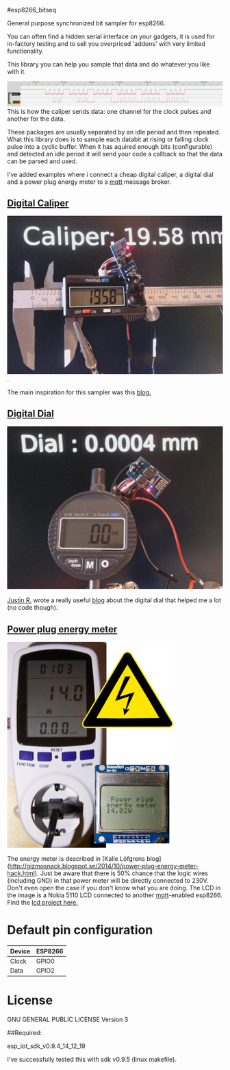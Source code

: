 #esp8266_bitseq

General purpose synchronized bit sampler for esp8266.

You can often find a hidden serial interface on your gadgets, it is used for in-factory testing and to sell you overpriced 'addons' with very limited functionality. 

This library you can help you sample that data and do whatever you like with it.

![Caliper](/doc/caliper-serial.png)
This is how the caliper sends data: one channel for the clock pulses and another for the data. 

These packages are usually separated by an idle period and then repeated. What this library does is to sample each databit at rising or falling clock pulse into a cyclic buffer. When it has aquired enough bits (configurable) and detected an idle period it will send your code a callback so that the data can be parsed and used.  

I've added examples where i connect a cheap digital caliper, a digital dial and a power plug energy meter to a [mqtt](http://mqtt.org) message broker.

## [Digital Caliper](https://github.com/eadf/esp8266_bitseq/wiki/caliper)

![Caliper](/doc/caliper.jpg). 

The main inspiration for this sampler was this [blog.](https://sites.google.com/site/marthalprojects/home/arduino/arduino-reads-digital-caliper)

## [Digital Dial](https://github.com/eadf/esp8266_bitseq/wiki/dial)

![Dial](/doc/dial.jpg) 
 
 [Justin R.](https://hackaday.io/hacker/1910-justin-r) wrote a really useful [blog](https://hackaday.io/project/511-digital-dial-indicator-cnc-surface-probe/log/814-the-digital-dial-indicator-and-how-to-read-from-it) about the digital dial that helped me a lot (no code though).

## [Power plug energy meter](https://github.com/eadf/esp8266_bitseq/wiki/watt)

![Dial](/doc/watt.png)

The energy meter is described in [Kalle Löfgrens blog] (http://gizmosnack.blogspot.se/2014/10/power-plug-energy-meter-hack.html).
Just be aware that there is 50% chance that the logic wires (including GND) in that power meter will be directly connected to 230V.
Don't even open the case if you don't know what you are doing.
The LCD in the image is a Nokia 5110 LCD connected to another [mqtt](https://github.com/tuanpmt/esp_mqtt)-enabled esp8266. Find the [lcd project here.](https://github.com/eadf/esp_mqtt_lcd)

# Default pin configuration

Device| ESP8266
-------|------------------
Clock | GPIO0
Data | GPIO2


# License 

GNU GENERAL PUBLIC LICENSE Version 3

##Required:

esp_iot_sdk_v0.9.4_14_12_19

I've successfully tested this with sdk v0.9.5 (linux makefile).
